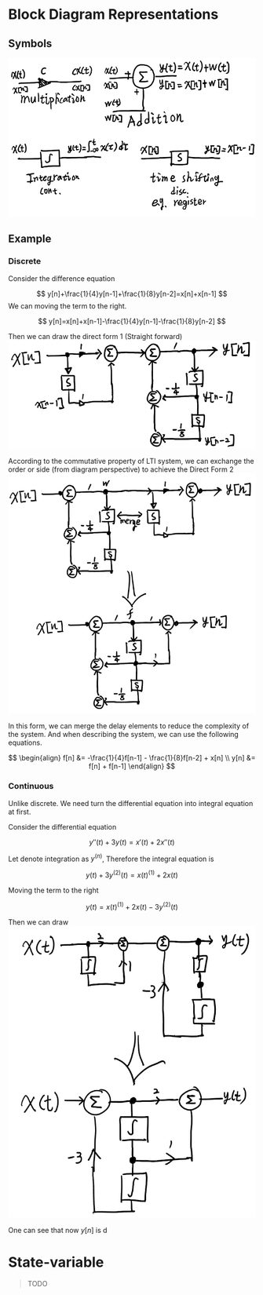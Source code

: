 # Block Diagram Representations

## Symbols
![](attachs/Pasted%20image%2020241104211029.png)

## Example
### Discrete
Consider the difference equation

$$
y[n]+\frac{1}{4}y[n-1]+\frac{1}{8}y[n-2]=x[n]+x[n-1]
$$
We can moving the term to the right.

$$
y[n]=x[n]+x[n-1]-\frac{1}{4}y[n-1]-\frac{1}{8}y[n-2]
$$

Then we can draw the direct form 1 (Straight forward)
![](attachs/Pasted%20image%2020241104213137.png)

According to the commutative property of LTI system, we can exchange the order or side (from diagram perspective) to achieve the Direct Form 2
![](attachs/Pasted%20image%2020241104213848.png)

In this form, we can merge the delay elements to reduce the complexity of the system. And when describing the system, we can use the following equations.

$$
\begin{align}
f[n] &= -\frac{1}{4}f[n-1] - \frac{1}{8}f[n-2] + x[n] \\
y[n] &= f[n] + f[n-1]
\end{align}
$$

### Continuous

Unlike discrete. We need turn the differential equation into integral equation at first.

Consider the differential equation

$$
y''(t)+3y(t)=x'(t)+2x''(t)
$$

Let denote integration as $y^{(n)}$, Therefore the integral equation is

$$
y(t)+3y^{(2)}(t)=x(t)^{(1)}+2x(t)
$$

Moving the term to the right

$$
y(t)=x(t)^{(1)}+2x(t)-3y^{(2)}(t)
$$

Then we can draw
![](attachs/Pasted%20image%2020241104222608.png)

One can see that now $y[n]$ is d
# State-variable

> TODO
